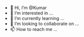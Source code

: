 - 👋 Hi, I’m @Kumar
- 👀 I’m interested in ...
- 🌱 I’m currently learning ...
- 💞️ I’m looking to collaborate on ...
- 📫 How to reach me ...

<!---
renjerla/renjerla is a ✨ special ✨ repository because its `README.md` (this file) appears on your GitHub profile.
You can click the Preview link to take a look at your changes.
--->
